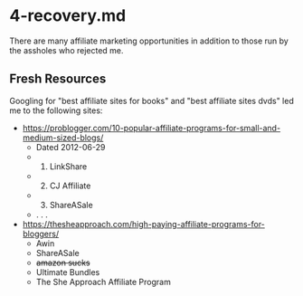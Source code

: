 
# 4-recovery.md

There are many affiliate marketing opportunities in addition to those run by the assholes who rejected me.

## Fresh Resources

Googling for "best affiliate sites for books" and "best affiliate sites dvds" led me to the following sites:

- https://problogger.com/10-popular-affiliate-programs-for-small-and-medium-sized-blogs/
  - Dated 2012-06-29
  - 1. LinkShare
  - 2. CJ Affiliate
  - 3. ShareASale
  - . . .
- https://thesheapproach.com/high-paying-affiliate-programs-for-bloggers/
  - Awin
  - ShareASale
  - ~~amazon sucks~~
  - Ultimate Bundles
  - The She Approach Affiliate Program


